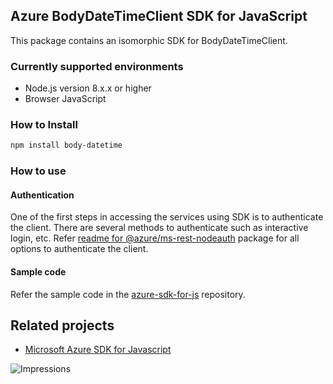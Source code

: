 ## Azure BodyDateTimeClient SDK for JavaScript

This package contains an isomorphic SDK for BodyDateTimeClient.

### Currently supported environments

- Node.js version 8.x.x or higher
- Browser JavaScript

### How to Install

```bash
npm install body-datetime
```

### How to use
#### Authentication
One of the first steps in accessing the services using SDK is to authenticate the client. There are several methods to authenticate such as interactive login, etc. Refer [readme for @azure/ms-rest-nodeauth](https://www.npmjs.com/package/@azure/ms-rest-nodeauth) package for all options to authenticate the client.

#### Sample code

Refer the sample code in the [azure-sdk-for-js](https://github.com/Azure/azure-sdk-for-js/tree/master/samples) repository.

## Related projects

- [Microsoft Azure SDK for Javascript](https://github.com/Azure/azure-sdk-for-js)


![Impressions](https://azure-sdk-impressions.azurewebsites.net/api/impressions/azure-sdk-for-js%2Fsdk%2Fcdn%2Farm-cdn%2FREADME.png)